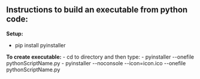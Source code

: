## Instructions to build an executable from python code: ##

**Setup:**
- pip install pyinstaller

**To create executable:**
	- cd to directory and then type:
	- pyinstaller --onefile pythonScriptName.py
	- pyinstaller --noconsole --icon=icon.ico --onefile pythonScriptName.py
